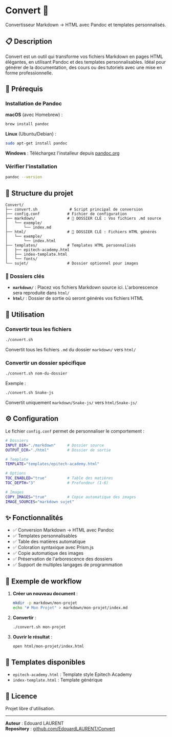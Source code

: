 # Convert 📝

Convertisseur Markdown → HTML avec Pandoc et templates personnalisés.

## 📋 Description

Convert est un outil qui transforme vos fichiers Markdown en pages HTML élégantes, en utilisant Pandoc et des templates personnalisables. Idéal pour générer de la documentation, des cours ou des tutoriels avec une mise en forme professionnelle.

## 🔧 Prérequis

### Installation de Pandoc

**macOS** (avec Homebrew) :
```bash
brew install pandoc
```

**Linux** (Ubuntu/Debian) :
```bash
sudo apt-get install pandoc
```

**Windows** :
Téléchargez l'installeur depuis [pandoc.org](https://pandoc.org/installing.html)

### Vérifier l'installation
```bash
pandoc --version
```

## 📁 Structure du projet

```
Convert/
├── convert.sh              # Script principal de conversion
├── config.conf            # Fichier de configuration
├── markdown/              # 📂 DOSSIER CLÉ : Vos fichiers .md source
│   └── exemple/
│       └── index.md
├── html/                  # 📂 DOSSIER CLÉ : Fichiers HTML générés
│   └── exemple/
│       └── index.html
├── templates/             # Templates HTML personnalisés
│   ├── epitech-academy.html
│   ├── index-template.html
│   └── fonts/
└── sujet/                 # Dossier optionnel pour images
```

### 🔑 Dossiers clés

- **`markdown/`** : Placez vos fichiers Markdown source ici. L'arborescence sera reproduite dans `html/`
- **`html/`** : Dossier de sortie où seront générés vos fichiers HTML

## 🚀 Utilisation

### Convertir tous les fichiers

```bash
./convert.sh
```

Convertit tous les fichiers `.md` du dossier `markdown/` vers `html/`

### Convertir un dossier spécifique

```bash
./convert.sh nom-du-dossier
```

Exemple :
```bash
./convert.sh Snake-js
```

Convertit uniquement `markdown/Snake-js/` vers `html/Snake-js/`

## ⚙️ Configuration

Le fichier `config.conf` permet de personnaliser le comportement :

```bash
# Dossiers
INPUT_DIR="./markdown"     # Dossier source
OUTPUT_DIR="./html"        # Dossier de sortie

# Template
TEMPLATE="templates/epitech-academy.html"

# Options
TOC_ENABLED="true"         # Table des matières
TOC_DEPTH="3"              # Profondeur (1-6)

# Images
COPY_IMAGES="true"         # Copie automatique des images
IMAGE_SOURCES="markdown sujet"
```

## ✨ Fonctionnalités

- ✅ Conversion Markdown → HTML avec Pandoc
- ✅ Templates personnalisables
- ✅ Table des matières automatique
- ✅ Coloration syntaxique avec Prism.js
- ✅ Copie automatique des images
- ✅ Préservation de l'arborescence des dossiers
- ✅ Support de multiples langages de programmation

## 📝 Exemple de workflow

1. **Créer un nouveau document** :
   ```bash
   mkdir -p markdown/mon-projet
   echo "# Mon Projet" > markdown/mon-projet/index.md
   ```

2. **Convertir** :
   ```bash
   ./convert.sh mon-projet
   ```

3. **Ouvrir le résultat** :
   ```bash
   open html/mon-projet/index.html
   ```

## 🎨 Templates disponibles

- `epitech-academy.html` : Template style Epitech Academy
- `index-template.html` : Template générique

## 📄 Licence

Projet libre d'utilisation.

---

**Auteur** : Edouard LAURENT  
**Repository** : [github.com/EdouardLAURENT/Convert](https://github.com/EdouardLAURENT/Convert)
